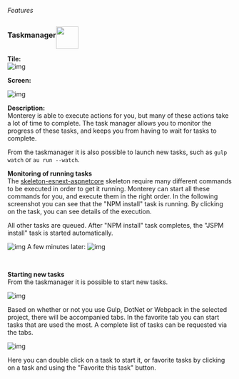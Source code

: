 _Features_

<h3 style="float: left">Taskmanager</h3>
<p style="float: left">
  <img src="https://cloud.githubusercontent.com/assets/2189477/18088393/a4aefae6-6eba-11e6-90c5-0d3b37df7351.png" width="50"></img>
</p>
<p style="clear: both"></p>

**Tile:**  
![img](http://i.imgur.com/4liq8Y1.png)

**Screen:**

![img](http://i.imgur.com/gw3tu81.png)

**Description:**  
Monterey is able to execute actions for you, but many of these actions take a lot of time to complete. The task manager allows you to monitor the progress of these tasks, and keeps you from having to wait for tasks to complete. 

From the taskmanager it is also possible to launch new tasks, such as `gulp watch` or `au run --watch`.

**Monitoring of running tasks**  
The [skeleton-esnext-aspnetcore](https://github.com/aurelia/skeleton-navigation/tree/master/skeleton-esnext-aspnetcore) skeleton require many different commands to be executed in order to get it running. Monterey can start all these commands for you, and execute them in the right order. In the following screenshot you can see that the "NPM install" task is running. By clicking on the task, you can see details of the execution. 

All other tasks are queued. After "NPM install" task completes, the "JSPM install" task is started automatically.

![img](http://i.imgur.com/PdLh65l.png)
A few minutes later:
![img](http://i.imgur.com/x0eezIs.png)

<br>

**Starting new tasks**  
From the taskmanager it is possible to start new tasks. 

![img](http://i.imgur.com/TnH5ebb.png)

Based on whether or not you use Gulp, DotNet or Webpack in the selected project, there will be accompanied tabs. In the favorite tab you can start tasks that are used the most. A complete list of tasks can be requested via the tabs.

![img](http://i.imgur.com/8jc4H44.png)

Here you can double click on a task to start it, or favorite tasks by clicking on a task and using the  "Favorite this task" button.

